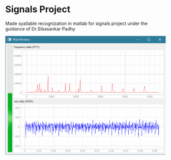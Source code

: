 # Signals Project 
Made syallable recognization in matlab for signals project under the guidance of Dr.Sibasankar Padhy

![demo](demo.gif)
